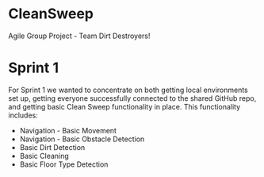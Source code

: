 # CleanSweep
Agile Group Project - Team Dirt Destroyers!

# Sprint 1

For Sprint 1 we wanted to concentrate on both getting local environments set up, getting everyone successfully connected to the shared GitHub repo, and getting basic Clean Sweep functionality in place. This functionality includes:

* Navigation - Basic Movement
* Navigation - Basic Obstacle Detection
* Basic Dirt Detection
* Basic Cleaning
* Basic Floor Type Detection
